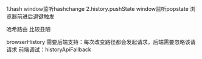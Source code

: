 1.hash window监听hashchange
2.history.pushState
  window监听popstate 浏览器前进后退键触发



哈希路由
比较丑陋

browserHistory
需要后端支持：每次改变路径都会发起请求，后端需要忽略该请请求
前端调试：historyApiFallback
